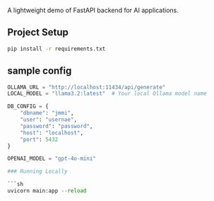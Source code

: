 A lightweight demo of FastAPI backend for AI applications.

## Project Setup

```sh
pip install -r requirements.txt
```
## sample config

```python
OLLAMA_URL = "http://localhost:11434/api/generate"
LOCAL_MODEL = "llama3.2:latest"  # Your local Ollama model name

DB_CONFIG = {
    "dbname": "jmmi",
    "user": "usernae",
    "password": "password",
    "host": "localhost",
    "port": 5432
}

OPENAI_MODEL = "gpt-4o-mini" 

### Running Locally

```sh
uvicorn main:app --reload
```
